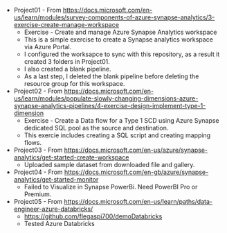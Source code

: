 - Project01 - From https://docs.microsoft.com/en-us/learn/modules/survey-components-of-azure-synapse-analytics/3-exercise-create-manage-workspace
  - Exercise - Create and manage Azure Synapse Analytics workspace
  - This is a simple exercise to create a Synapse analytics workspace via Azure Portal.
  - I configured the worksapce to sync with this repository, as a result it created 3 folders in Project01. 
  - I also created a blank pipeline. 
  - As a last step, I deleted the blank pipeline before deleting the resource group for this workspace. 
- Project02 - From https://docs.microsoft.com/en-us/learn/modules/populate-slowly-changing-dimensions-azure-synapse-analytics-pipelines/4-exercise-design-implement-type-1-dimension
  - Exercise - Create a Data flow for a Type 1 SCD using Azure Synapse dedicated SQL pool as the source and destination.
  - This exercie includes creating a SQL script and creating mapping flows.
- Project03 - From https://docs.microsoft.com/en-us/azure/synapse-analytics/get-started-create-workspace
  - Uploaded sample dataset from downloaded file and gallery.
- Project04 - From https://docs.microsoft.com/en-gb/azure/synapse-analytics/get-started-monitor
  - Failed to Visualize in Synapse PowerBi. Need PowerBI Pro or Premium.
- Project05 - From https://docs.microsoft.com/en-us/learn/paths/data-engineer-azure-databricks/
  - https://github.com/flegaspi700/demoDatabricks
  - Tested Azure Databricks
